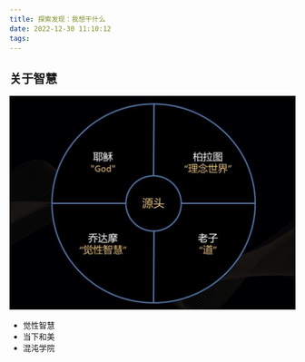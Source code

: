 ```yaml
---
title: 探索发现：我想干什么
date: 2022-12-30 11:10:12
tags:
---
```


## 关于智慧

![image-20210925162913951](探索发现：我想干什么/image-20210925162913951-2558559.png)

- 觉性智慧
- 当下和美
- 混沌学院